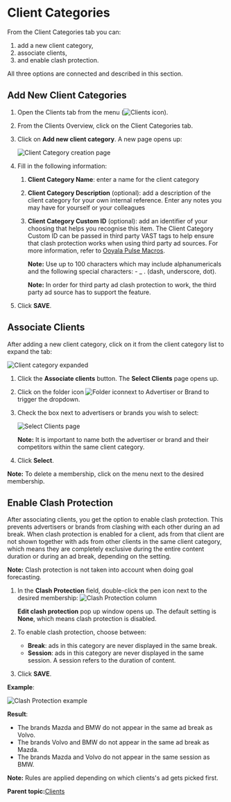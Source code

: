 # Client Categories

From the Client Categories tab you can:

1.  add a new client category,
2.  associate clients,
3.  and enable clash protection.

All three options are connected and described in this section.

## Add New Client Categories

1.  Open the Clients tab from the menu \(![Clients icon](../../image/pulse_clients_icon.png)\).
2.  From the Clients Overview, click on the Client Categories tab.
3.  Click on **Add new client category**. A new page opens up:

    ![Client Category creation page](../../image/pulse_clients_client_category_creation_page.png)

4.  Fill in the following information:
    1.  **Client Category Name**: enter a name for the client category
    2.  **Client Category Description** \(optional\): add a description of the client category for your own internal reference. Enter any notes you may have for yourself or your colleagues
    3.  **Client Category Custom ID** \(optional\): add an identifier of your choosing that helps you recognise this item. The Client Category Custom ID can be passed in third party VAST tags to help ensure that clash protection works when using third party ad sources. For more information, refer to [Ooyala Pulse Macros](http://community.ooyala.com/t5/Ad-Products-Knowledge-Articles/Ooyala-Pulse-Macros/ta-p/7041).

        **Note:** Use up to 100 characters which may include alphanumericals and the following special characters: - \_ . \(dash, underscore, dot\).

        **Note:** In order for third party ad clash protection to work, the third party ad source has to support the feature.

5.  Click **SAVE**.

## Associate Clients

After adding a new client category, click on it from the client category list to expand the tab:

![Client category expanded](../../image/pulse_clients_associate_clients.png)

1.  Click the **Associate clients** button. The **Select Clients** page opens up.
2.  Click on the folder icon ![Folder icon](../../image/pulse_clients_associate_clients_folder_icon.png)next to Advertiser or Brand to trigger the dropdown.
3.  Check the box next to advertisers or brands you wish to select:

    ![Select Clients page](../../image/pulse_clients_select_to_associate.png)

    **Note:** It is important to name both the advertiser or brand and their competitors within the same client category.

4.  Click **Select**.

**Note:** To delete a membership, click on the menu next to the desired membership.

## Enable Clash Protection

After associating clients, you get the option to enable clash protection. This prevents advertisers or brands from clashing with each other during an ad break. When clash protection is enabled for a client, ads from that client are not shown together with ads from other clients in the same client category, which means they are completely exclusive during the entire content duration or during an ad break, depending on the setting.

**Note:** Clash protection is not taken into account when doing goal forecasting.

1.  In the **Clash Protection** field, double-click the pen icon next to the desired membership: ![Clash Protection column](../../image/pulse_clients_clash_protection.png)

    **Edit clash protection** pop up window opens up. The default setting is **None**, which means clash protection is disabled.

2.  To enable clash protection, choose between:
    -   **Break**: ads in this category are never displayed in the same break.
    -   **Session**: ads in this category are never displayed in the same session. A session refers to the duration of content.
3.  Click **SAVE**.

**Example**:

![Clash Protection example](../../image/pulse_clients_example_clash_protection.png)

**Result**:

-   The brands Mazda and BMW do not appear in the same ad break as Volvo.
-   The brands Volvo and BMW do not appear in the same ad break as Mazda.
-   The brands Mazda and Volvo do not appear in the same session as BMW.

**Note:** Rules are applied depending on which clients's ad gets picked first.

**Parent topic:**[Clients](../../../oadtech/ad_serving/ug/clients.md)

